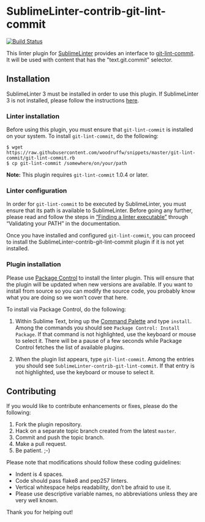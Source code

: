 SublimeLinter-contrib-git-lint-commit
================================

[![Build Status](https://travis-ci.org/SublimeLinter/SublimeLinter-contrib-git-lint-commit.svg?branch=master)](https://travis-ci.org/SublimeLinter/SublimeLinter-contrib-git-lint-commit)

This linter plugin for [SublimeLinter][docs] provides an interface to [git-lint-commit](https://yossarian.net/snippets#git-lint-commit). It will be used with content that has the "text.git.commit" selector.

## Installation
SublimeLinter 3 must be installed in order to use this plugin. If SublimeLinter 3 is not installed, please follow the instructions [here][installation].

### Linter installation
Before using this plugin, you must ensure that `git-lint-commit` is installed on your system. To install `git-lint-commit`, do the following:

```
$ wget https://raw.githubusercontent.com/woodruffw/snippets/master/git-lint-commit/git-lint-commit.rb
$ cp git-lint-commit /somewhere/on/your/path
```

**Note:** This plugin requires `git-lint-commit` 1.0.4 or later.

### Linter configuration
In order for `git-lint-commit` to be executed by SublimeLinter, you must ensure that its path is available to SublimeLinter. Before going any further, please read and follow the steps in [“Finding a linter executable”](http://sublimelinter.readthedocs.org/en/latest/troubleshooting.html#finding-a-linter-executable) through “Validating your PATH” in the documentation.

Once you have installed and configured `git-lint-commit`, you can proceed to install the SublimeLinter-contrib-git-lint-commit plugin if it is not yet installed.

### Plugin installation
Please use [Package Control][pc] to install the linter plugin. This will ensure that the plugin will be updated when new versions are available. If you want to install from source so you can modify the source code, you probably know what you are doing so we won’t cover that here.

To install via Package Control, do the following:

1. Within Sublime Text, bring up the [Command Palette][cmd] and type `install`. Among the commands you should see `Package Control: Install Package`. If that command is not highlighted, use the keyboard or mouse to select it. There will be a pause of a few seconds while Package Control fetches the list of available plugins.

1. When the plugin list appears, type `git-lint-commit`. Among the entries you should see `SublimeLinter-contrib-git-lint-commit`. If that entry is not highlighted, use the keyboard or mouse to select it.

## Contributing
If you would like to contribute enhancements or fixes, please do the following:

1. Fork the plugin repository.
1. Hack on a separate topic branch created from the latest `master`.
1. Commit and push the topic branch.
1. Make a pull request.
1. Be patient.  ;-)

Please note that modifications should follow these coding guidelines:

- Indent is 4 spaces.
- Code should pass flake8 and pep257 linters.
- Vertical whitespace helps readability, don’t be afraid to use it.
- Please use descriptive variable names, no abbreviations unless they are very well known.

Thank you for helping out!

[docs]: http://sublimelinter.readthedocs.org
[installation]: http://sublimelinter.readthedocs.org/en/latest/installation.html
[locating-executables]: http://sublimelinter.readthedocs.org/en/latest/usage.html#how-linter-executables-are-located
[pc]: https://sublime.wbond.net/installation
[cmd]: http://docs.sublimetext.info/en/sublime-text-3/extensibility/command_palette.html
[settings]: http://sublimelinter.readthedocs.org/en/latest/settings.html
[linter-settings]: http://sublimelinter.readthedocs.org/en/latest/linter_settings.html
[inline-settings]: http://sublimelinter.readthedocs.org/en/latest/settings.html#inline-settings
